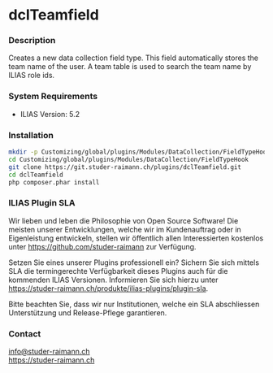 dclTeamfield
============

### Description
Creates a new data collection field type. This field automatically stores the team name of the user.
A team table is used to search the team name by ILIAS role ids. 

### System Requirements
- ILIAS Version: 5.2

### Installation
```bash
mkdir -p Customizing/global/plugins/Modules/DataCollection/FieldTypeHook
cd Customizing/global/plugins/Modules/DataCollection/FieldTypeHook
git clone https://git.studer-raimann.ch/plugins/dclTeamfield.git
cd dclTeamfield
php composer.phar install
```

### ILIAS Plugin SLA

Wir lieben und leben die Philosophie von Open Source Software! Die meisten unserer Entwicklungen, welche wir im Kundenauftrag oder in Eigenleistung entwickeln, stellen wir öffentlich allen Interessierten kostenlos unter https://github.com/studer-raimann zur Verfügung.

Setzen Sie eines unserer Plugins professionell ein? Sichern Sie sich mittels SLA die termingerechte Verfügbarkeit dieses Plugins auch für die kommenden ILIAS Versionen. Informieren Sie sich hierzu unter https://studer-raimann.ch/produkte/ilias-plugins/plugin-sla.

Bitte beachten Sie, dass wir nur Institutionen, welche ein SLA abschliessen Unterstützung und Release-Pflege garantieren.

### Contact
info@studer-raimann.ch  
https://studer-raimann.ch  
